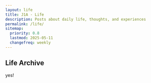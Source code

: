 ```yaml
---
layout: life
title: J1A - Life
description: Posts about daily life, thoughts, and experiences
permalink: /life/
sitemap:
  priority: 0.8
  lastmod: 2025-05-11
  changefreq: weekly
---
```


## Life Archive
yes!